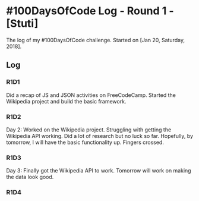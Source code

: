 # #100DaysOfCode Log - Round 1 - [Stuti]

The log of my #100DaysOfCode challenge. Started on [Jan 20, Saturday, 2018].

## Log

### R1D1 
Did a recap of JS and JSON activities on FreeCodeCamp. Started the Wikipedia project and build the basic framework.

### R1D2
Day 2: Worked on the Wikipedia project. Struggling with getting the Wikipedia API working. Did a lot of research but no luck so far. Hopefully, by tomorrow, I will have the basic functionality up. Fingers crossed.

### R1D3
Day 3: Finally got the Wikipedia API to work. Tomorrow will work on making the data look good.

### R1D4
